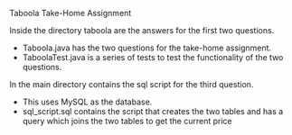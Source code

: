 Taboola Take-Home Assignment


Inside the directory taboola are the answers for the first two questions.

- Taboola.java has the two questions for the take-home assignment.
- TaboolaTest.java is a series of tests to test the functionality of the two questions.

In the main directory contains the sql script for the third question.
- This uses MySQL as the database.
- sql_script.sql contains the script that creates the two tables and has a query which joins the two tables to get the current price